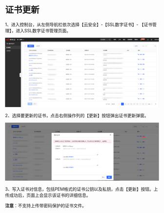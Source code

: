 # 证书更新

1、进入控制台，从左侧导航栏依次选择【云安全】-【SSL数字证书】- 【证书管理】，进入SSL数字证书管理页面。

![证书列表](/image/SSL-Certification/证书列表.png)

2、选择要更新的证书，点击右侧操作列的【更新】按钮弹出证书更新弹窗。

![证书更新](/image/SSL-Certification/证书更新.png)

3、写入证书对信息，包括PEM格式的证书公钥以及私钥，点击【更新】按钮。上传成功后，页面上会显示该证书的详细信息。 

**注意**：不支持上传带密码保护的证书文件。
